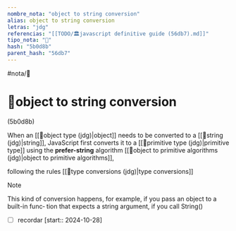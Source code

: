 ```yaml
---
nombre_nota: "object to string conversion"
alias: object to string conversion
letras: "jdg"
referencias: "[[TODO/🏛️javascript definitive guide (56db7).md]]"
tipo_nota: "📑"
hash: "5b0d8b"
parent_hash: "56db7"
---
```


#nota/📑

# 📑object to string conversion
<div class="hash">(5b0d8b)</div>

When an [[📑object type (jdg)|object]] needs to be converted to a [[📑string (jdg)|string]], JavaScript first converts it to a
[[📑primitive type (jdg)|primitive type]] using the __prefer-string__ algorithm  [[📑object to primitive algorithms (jdg)|object to primitive algorithms]],

 following the rules [[📑type conversions (jdg)|type conversions]]


> [!NOTE] 
This kind of conversion happens, for example, if you pass an object to a built-in func‐
tion that expects a string argument, if you call String() 

- [ ] recordar  [start:: 2024-10-28]
